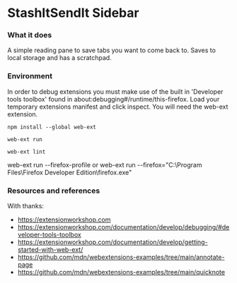 # StashItSendIt Sidebar

### What it does

A simple reading pane to save tabs you want to come back to. Saves to local storage and has a scratchpad. 

### Environment

In order to debug extensions you must make use of the built in 'Developer tools toolbox' found in about:debugging#/runtime/this-firefox. Load your temporary extensions manifest and click inspect. You will need the web-ext extension.

```
npm install --global web-ext

web-ext run

web-ext lint

```
web-ext run --firefox-profile 
or
web-ext run --firefox="C:\Program Files\Firefox Developer Edition\firefox.exe"

### Resources and references
With thanks:
- https://extensionworkshop.com
- https://extensionworkshop.com/documentation/develop/debugging/#developer-tools-toolbox
- https://extensionworkshop.com/documentation/develop/getting-started-with-web-ext/
- https://github.com/mdn/webextensions-examples/tree/main/annotate-page
- https://github.com/mdn/webextensions-examples/tree/main/quicknote


